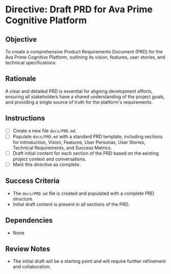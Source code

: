 # Directive: Draft PRD for Ava Prime Cognitive Platform

## Objective
To create a comprehensive Product Requirements Document (PRD) for the Ava Prime Cognitive Platform, outlining its vision, features, user stories, and technical specifications.

## Rationale
A clear and detailed PRD is essential for aligning development efforts, ensuring all stakeholders have a shared understanding of the project goals, and providing a single source of truth for the platform's requirements.

## Instructions
- [ ] Create a new file `docs/PRD.md`.
- [ ] Populate `docs/PRD.md` with a standard PRD template, including sections for Introduction, Vision, Features, User Personas, User Stories, Technical Requirements, and Success Metrics.
- [ ] Draft initial content for each section of the PRD based on the existing project context and conversations.
- [ ] Mark this directive as complete.

## Success Criteria
- The `docs/PRD.md` file is created and populated with a complete PRD structure.
- Initial draft content is present in all sections of the PRD.

## Dependencies
- None

## Review Notes
- The initial draft will be a starting point and will require further refinement and collaboration.
